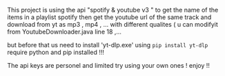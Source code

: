 This project is using the api "spotify & youtube v3 " to get the name of the items in a playlist spotify then get the youtube url of the same track and download from yt as mp3 , mp4 , ... with different qualites ( u can modifyit from YoutubeDownloader.java line 18 ,... 

but before that us need to install 'yt-dlp.exe' using `pip install yt-dlp` require python and pip installed !!!



The api keys are personel and limited try using your own ones ! enjoy !!
